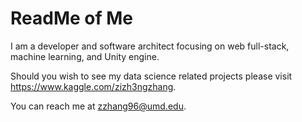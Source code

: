# ReadMe of Me


<!---
Chacoon3/Chacoon3 is a ✨ special ✨ repository because its `README.md` (this file) appears on your GitHub profile.
You can click the Preview link to take a look at your changes.
--->

I am a developer and software architect focusing on web full-stack, machine learning, and Unity engine. 

Should you wish to see my data science related projects please visit https://www.kaggle.com/zizh3ngzhang.

You can reach me at zzhang96@umd.edu.
